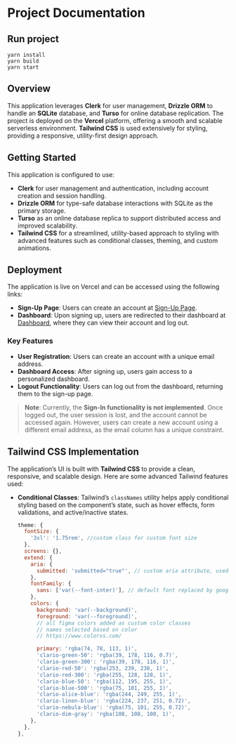 # Project Documentation

## Run project

```
yarn install
yarn build
yarn start
```

## Overview

This application leverages **Clerk** for user management, **Drizzle ORM** to handle an **SQLite** database, and **Turso** for online database replication. The project is deployed on the **Vercel** platform, offering a smooth and scalable serverless environment. **Tailwind CSS** is used extensively for styling, providing a responsive, utility-first design approach.

## Getting Started

This application is configured to use:

- **Clerk** for user management and authentication, including account creation and session handling.
- **Drizzle ORM** for type-safe database interactions with SQLite as the primary storage.
- **Turso** as an online database replica to support distributed access and improved scalability.
- **Tailwind CSS** for a streamlined, utility-based approach to styling with advanced features such as conditional classes, theming, and custom animations.

## Deployment

The application is live on Vercel and can be accessed using the following links:

- **Sign-Up Page**: Users can create an account at [Sign-Up Page](https://url-verkuerzer.vercel.app/signup).
- **Dashboard**: Upon signing up, users are redirected to their dashboard at [Dashboard](https://url-verkuerzer.vercel.app/dashboard), where they can view their account and log out.

### Key Features

- **User Registration**: Users can create an account with a unique email address.
- **Dashboard Access**: After signing up, users gain access to a personalized dashboard.
- **Logout Functionality**: Users can log out from the dashboard, returning them to the sign-up page.

> **Note**: Currently, the **Sign-In functionality is not implemented**. Once logged out, the user session is lost, and the account cannot be accessed again. However, users can create a new account using a different email address, as the email column has a unique constraint.

## Tailwind CSS Implementation

The application’s UI is built with **Tailwind CSS** to provide a clean, responsive, and scalable design. Here are some advanced Tailwind features used:

- **Conditional Classes**: Tailwind’s `classNames` utility helps apply conditional styling based on the component’s state, such as hover effects, form validations, and active/inactive states.

  ```javascript
  theme: {
    fontSize: {
      '3xl': '1.75rem', //custom class for custom font size
    },
    screens: {},
    extend: {
      aria: {
        submitted: 'submitted="true"', // custom aria attribute, used for managing different states of inputs //valid, invalid, dirty
      },
      fontFamily: {
        sans: ['var(--font-inter)'], // default font replaced by google font Inter
      },
      colors: {
        background: 'var(--background)',
        foreground: 'var(--foreground)',
        // all figma colors added as custom color classes
        // names selected based on color
        // https://www.colorxs.com/

        primary: 'rgba(74, 78, 113, 1)',
        'clario-green-50': 'rgba(39, 178, 116, 0.7)',
        'clario-green-300': 'rgba(39, 178, 116, 1)',
        'clario-red-50': 'rgba(253, 239, 238, 1)',
        'clario-red-300': 'rgba(255, 128, 128, 1)',
        'clario-blue-50': 'rgba(112, 195, 255, 1)',
        'clario-blue-500': 'rgba(75, 101, 255, 1)',
        'clario-alice-blue': 'rgba(244, 249, 255, 1)',
        'clario-linen-blue': 'rgba(224, 237, 251, 0.72)',
        'clario-nebula-blue': 'rgba(75, 101, 255, 0.72)',
        'clario-dim-gray': 'rgba(108, 108, 108, 1)',
      },
    },
  },
  ```
